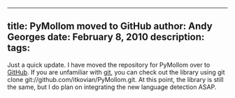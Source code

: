 -----
title:  PyMollom moved to GitHub
author: Andy Georges
date: February 8, 2010
description: 
tags: 
-----







Just a quick update. I have moved the repository for PyMollom over to
[GitHub](http://github.com/itkovian/PyMollom). If you are unfamiliar
with [git](http://git-scm.com/), you can check out the library using git
clone git://github.com/itkovian/PyMollom.git. At this point, the library
is still the same, but I do plan on integrating the new language
detection ASAP.




